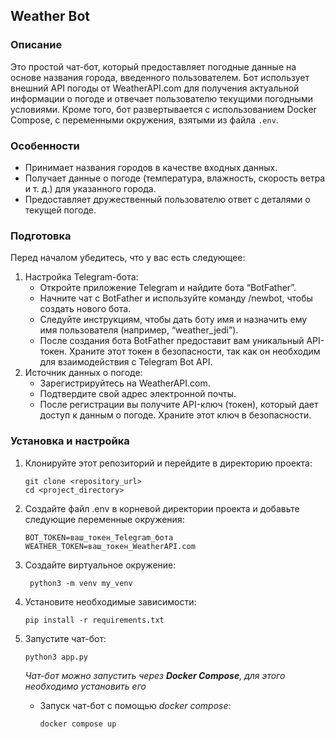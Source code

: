 ## **Weather Bot**

### Описание
Это простой чат-бот, который предоставляет погодные данные на основе названия города, введенного пользователем. Бот использует внешний API погоды от WeatherAPI.com для получения актуальной информации о погоде и отвечает пользователю текущими погодными условиями. Кроме того, бот развертывается с использованием Docker Compose, с переменными окружения, взятыми из файла `.env`.

### **Особенности**
* Принимает названия городов в качестве входных данных.
* Получает данные о погоде (температура, влажность, скорость ветра и т. д.) для указанного города.
* Предоставляет дружественный пользователю ответ с деталями о текущей погоде.

### **Подготовка**
Перед началом убедитесь, что у вас есть следующее:

1. Настройка Telegram-бота:
    * Откройте приложение Telegram и найдите бота “BotFather”.
    * Начните чат с BotFather и используйте команду /newbot, чтобы создать нового бота.
    * Следуйте инструкциям, чтобы дать боту имя и назначить ему имя пользователя (например, “weather_jedi”).
    * После создания бота BotFather предоставит вам уникальный API-токен. Храните этот токен в безопасности, так как он необходим для взаимодействия с Telegram Bot API.
2. Источник данных о погоде:
    * Зарегистрируйтесь на WeatherAPI.com.
    * Подтвердите свой адрес электронной почты.
    * После регистрации вы получите API-ключ (токен), который дает доступ к данным о погоде. Храните этот ключ в безопасности.

### **Установка и настройка**
1. Клонируйте этот репозиторий и перейдите в директорию проекта:
    ```
    git clone <repository_url>
    cd <project_directory>
    ```
1. Создайте файл .env в корневой директории проекта и добавьте следующие переменные окружения:
    ```
    BOT_TOKEN=ваш_токен_Telegram_бота
    WEATHER_TOKEN=ваш_токен_WeatherAPI.com
    ```
1. Создайте виртуальное окружение:
    ```
     python3 -m venv my_venv
     ```
1. Установите необходимые зависимости:
    ```
    pip install -r requirements.txt
    ```
1. Запустите чат-бот:
    ```
    python3 app.py
    ```

    *Чат-бот можно запустить через __Docker Compose__, для этого необходимо установить его*
    * Запуск чат-бот с помощью *docker compose*:

        ```
        docker compose up
        ```